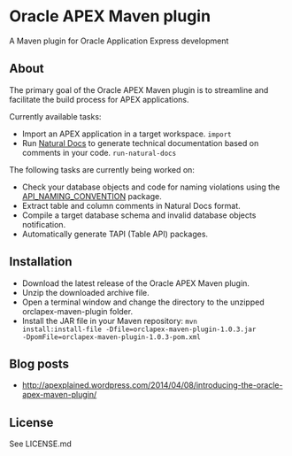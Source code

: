 Oracle APEX Maven plugin
========================

A Maven plugin for Oracle Application Express development

## About

The primary goal of the Oracle APEX Maven plugin is to streamline and facilitate the build process for APEX applications.

Currently available tasks:
* Import an APEX application in a target workspace. <code>import</code>
* Run [Natural Docs](http://www.naturaldocs.org/) to generate technical documentation based on comments in your code. <code>run-natural-docs</code>

The following tasks are currently being worked on:
* Check your database objects and code for naming violations using the [API_NAMING_CONVENTION](https://github.com/nbuytaert1/orcl-naming-convention) package.
* Extract table and column comments in Natural Docs format.
* Compile a target database schema and invalid database objects notification.
* Automatically generate TAPI (Table API) packages.

## Installation

- Download the latest release of the Oracle APEX Maven plugin.
- Unzip the downloaded archive file.
- Open a terminal window and change the directory to the unzipped orclapex-maven-plugin folder.
- Install the JAR file in your Maven repository: <code>mvn install:install-file -Dfile=orclapex-maven-plugin-1.0.3.jar -DpomFile=orclapex-maven-plugin-1.0.3-pom.xml</code>

## Blog posts

* http://apexplained.wordpress.com/2014/04/08/introducing-the-oracle-apex-maven-plugin/

## License

See LICENSE.md